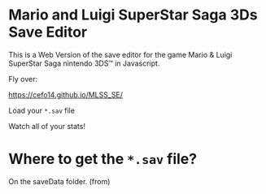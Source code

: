 # Mario and Luigi SuperStar Saga 3Ds Save Editor

This is a Web Version of the save editor for the game Mario &amp; Luigi SuperStar Saga nintendo 3DS™ in Javascript.

Fly over:

https://cefo14.github.io/MLSS_SE/

Load your `*.sav` file

Watch all of your stats!


# Where to get the `*.sav` file?

On the saveData folder. (from)
